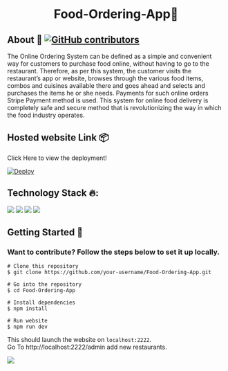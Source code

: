 <b><h1 align=center>Food-Ordering-App<span>&#127839;</span></h1></b>

## <strong>About 🚩 [![GitHub contributors](https://img.shields.io/github/contributors/nikitakapoor1919/Food-Ordering-App.svg)](https://github.com/nikitakapoor1919/Food-Ordering-App/graphs/contributors/)</strong>
The Online Ordering System can be defined as a simple and convenient way for customers to purchase food online, without having to go to the restaurant. Therefore, as per this system, the customer visits the restaurant’s app or website, browses through the various food items, combos and cuisines available there and goes ahead and selects and purchases the items he or she needs. Payments for such online orders Stripe Payment method is used. This system for online food delivery is completely safe and secure method that is revolutionizing the way in which the food industry operates.

## <strong>Hosted website Link 📦 </strong>

Click Here to view the deployment!
 
[![Deploy](https://www.herokucdn.com/deploy/button.svg)](https://food-delievery.herokuapp.com/)

## <strong>Technology Stack 🔥:</strong>
<img src="https://img.shields.io/badge/node.js%20-%2343853D.svg?&style=for-the-badge&logo=node.js&logoColor=white"/> <img src="https://img.shields.io/badge/express.js%20-%23404d59.svg?&style=for-the-badge"/> <img src ="https://img.shields.io/badge/MongoDB-%234ea94b.svg?&style=for-the-badge&logo=mongodb&logoColor=white"/> <img src ="https://img.shields.io/badge/Handlebar-%23E34F26.svg?&style=for-the-badge&logo=handlebar.js&logoColor=red"/>

## <strong>Getting Started 🚀 </strong>
### Want to contribute? Follow the steps below to set it up locally.

```
# Clone this repository
$ git clone https://github.com/your-username/Food-Ordering-App.git

# Go into the repository
$ cd Food-Ordering-App

# Install dependencies
$ npm install

# Run website
$ npm run dev
```
This should launch the website on `localhost:2222`.<br>
Go To http://localhost:2222/admin add new restaurants.

<img src="https://media4.giphy.com/media/jlVToZK53qtQLBQdSr/giphy.gif"></img>
